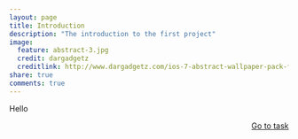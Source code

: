 ```yaml
---
layout: page
title: Introduction
description: "The introduction to the first project"
image:
  feature: abstract-3.jpg
  credit: dargadgetz
  creditlink: http://www.dargadgetz.com/ios-7-abstract-wallpaper-pack-for-iphone-5-and-ipod-touch-retina/
share: true
comments: true
---
```

Hello









<div style="float: right"> 
<a href="{{ site.url }}/projects/defence/project-2/task-2/" class="btn">Go to task</a>
</div>